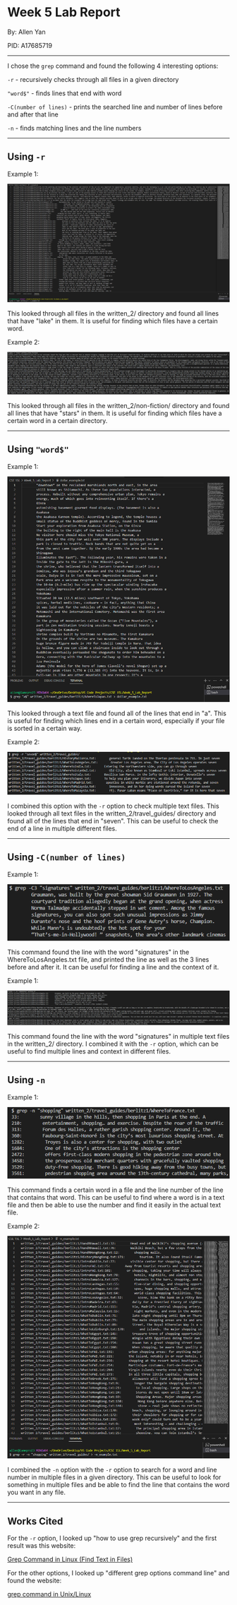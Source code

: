 # Week 5 Lab Report
By: Allen Yan

PID: A17685719

---
I chose the `grep` command and found the following 4 interesting options:

`-r` - recursively checks through all files in a given directory

`"word$"` - finds lines that end with word

`-C(number of lines)` - prints the searched line and number of lines before and after that line

`-n` - finds matching lines and the line numbers

---
## Using `-r`

Example 1:

![image](-r_example.png)

This looked through all files in the written_2/ directory and found all lines that have "lake" in them. It is useful for finding which files have a certain word.

Example 2:

![image](-r_example2.png)

This looked through all files in the written_2/non-fiction/ directory and found all lines that have "stars" in them. It is useful for finding which files have a certain word in a certain directory.

---
## Using `"word$"`

Example 1:

![image]($_example.png)

This looked through a text file and found all of the lines that end in "a". This is useful for finding which lines end in a certain word, especially if your file is sorted in a certain way.

Example 2:

![image]($_example2.png)

I combined this option with the `-r` option to check multiple text files. This looked through all text files in the written_2/travel_guides/ directory and found all of the lines that end in "seven". This can be useful to check the end of a line in multiple different files.

---
## Using `-C(number of lines)`

Example 1:

![image](-c_example.png)

This command found the line with the word "signatures" in the WhereToLosAngeles.txt file, and printed the line as well as the 3 lines before and after it. It can be useful for finding a line and the context of it.

Example 1:

![image](-c_example2.png)

This command found the line with the word "signatures" in multiple text files in the written_2/ directory. I combined it with the `-r` option, which can be useful to find multiple lines and context in different files.

---
## Using `-n`

Example 1:

![image](-n_example.png)

This command finds a certain word in a file and the line number of the line that contains that word. This can be useful to find where a word is in a text file and then be able to use the number and find it easily in the actual text file.

Example 2:

![image](-n_example2.png)

I combined the `-n` option with the `-r` option to search for a word and line number in multiple files in a given directory. This can be useful to look for something in multiple files and be able to find the line that contains the word you want in any file.

---

## Works Cited

For the `-r` option, I looked up "how to use grep recursively" and the first result was this website: 

[Grep Command in Linux (Find Text in Files)](https://linuxize.com/post/how-to-use-grep-command-to-search-files-in-linux/#:~:text=cache%20manager%20process-,Recursive%20Search,symlinks%20that%20are%20encountered%20recursively.)

For the other options, I looked up "different grep options command line" and found the website:

[grep command in Unix/Linux](https://www.geeksforgeeks.org/grep-command-in-unixlinux/?ref=lbp)